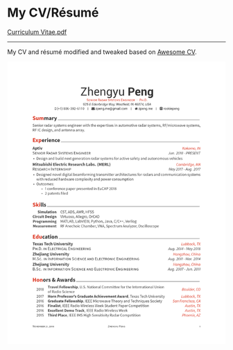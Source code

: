# My CV/Résumé

[Curriculum Vitae.pdf](http://rookiepeng.github.io/ZPeng-Resume-CV/Curriculum%20Vitae.pdf)

----------

My CV and résumé modified and tweaked based on [Awesome CV](https://github.com/posquit0/Awesome-CV).

![Z. Peng's résumé 1](https://github.com/rookiepeng/ZPeng-Resume-CV/blob/master/docs/Résumé-p1.png)

